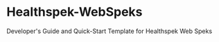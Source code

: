 Healthspek-WebSpeks
===================

Developer's Guide and Quick-Start Template for Healthspek Web Speks
